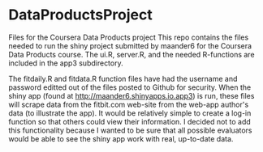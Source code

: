 # DataProductsProject
Files for the Coursera Data Products project
This repo contains the files needed to run the shiny project submitted by maander6 for the Coursera Data Products course.  The ui.R, server.R, and the needed R-functions are included in the app3 subdirectory.

The fitdaily.R and fitdata.R function files have had the username and password editted out of the files posted to Github for security.  When the shiny app (found at http://maander6.shinyapps.io.app3) is run, these files will scrape data from the fitbit.com web-site from the web-app author's data (to illustrate the app).  It would be relatively simple to create a log-in function so that others could view their information.  I decided not to add this functionality because I wanted to be sure that all possible evaluators would be able to see the shiny app work with real, up-to-date data.
